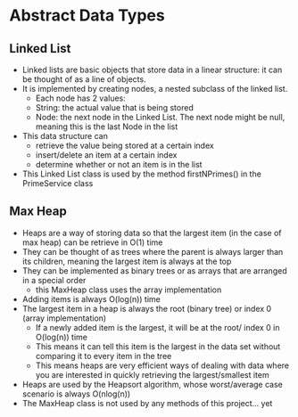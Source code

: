 # Abstract Data Types

## Linked List
* Linked lists are basic objects that store data in a linear structure: it can be thought of as a line of objects. 
* It is implemented by creating nodes, a nested subclass of the linked list.
  *  Each node has 2 values: 
    * String: the actual value that is being stored
    * Node: the next node in the Linked List. The next node might be null, meaning this is the last Node in the list 
* This data structure can 
  * retrieve the value being stored at a certain index
  * insert/delete an item at a certain index
  * determine whether or not an item is in the list
* This Linked List class is used by the method firstNPrimes() in the PrimeService class    
## Max Heap
* Heaps are a way of storing data so that the largest item (in the case of max heap) can be retrieve in O(1) time
* They can be thought of as trees where the parent is always larger than its children, meaning the largest item is always at the top
* They can be implemented as binary trees or as arrays that are arranged in a special order
  * this MaxHeap class uses the array implementation 
* Adding items is always O(log(n)) time
 * The largest item in a heap is always the root (binary tree) or index 0 (array implementation)
   * If a newly added item is the largest, it will be at the root/ index 0 in O(log(n)) time
   * This means it can tell this item is the largest in the data set without comparing it to every item in the tree
   * This means heaps are very efficient ways of dealing with data where you are interested in quickly retrieving the largest/smallest item
* Heaps are used by the Heapsort algorithm, whose worst/average case scenario is always O(nlog(n)) 
* The MaxHeap class is not used by any methods of this project... yet 
